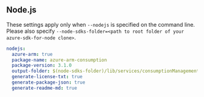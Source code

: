 ## Node.js

These settings apply only when `--nodejs` is specified on the command line.
Please also specify `--node-sdks-folder=<path to root folder of your azure-sdk-for-node clone>`.

``` yaml $(nodejs)
nodejs:
  azure-arm: true
  package-name: azure-arm-consumption
  package-version: 3.1.0
  output-folder: $(node-sdks-folder)/lib/services/consumptionManagement
  generate-license-txt: true
  generate-package-json: true
  generate-readme-md: true
```
